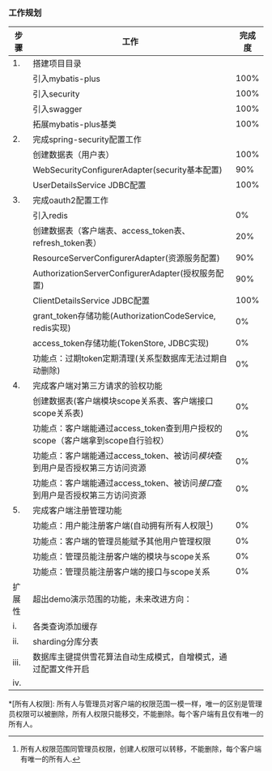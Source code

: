 ### 工作规划

|步骤|工作|完成度|
|---|---|---|
|1.|搭建项目目录||
|   |引入mybatis-plus|100%|
|   |引入security|100%|
|   |引入swagger|100%|
|   |拓展mybatis-plus基类|100%|
|2. |完成spring-security配置工作||
|   |创建数据表（用户表）|100%|
|   |WebSecurityConfigurerAdapter(security基本配置)|90%|
|   |UserDetailsService JDBC配置|100%|
|3. |完成oauth2配置工作||
|   |引入redis|0%|
|   |创建数据表（客户端表、access_token表、refresh_token表）|20%|
|   |ResourceServerConfigurerAdapter(资源服务配置)|90%|
|   |AuthorizationServerConfigurerAdapter(授权服务配置)|90%|
|   |ClientDetailsService JDBC配置|100%|
|   |grant_token存储功能(AuthorizationCodeService, redis实现)|0%|
|   |access_token存储功能(TokenStore, JDBC实现)|0%|
|   |功能点：过期token定期清理(关系型数据库无法过期自动删除)|0%|
|4. |完成客户端对第三方请求的验权功能||
|   |创建数据表(客户端模块scope关系表、客户端接口scope关系表)|0%|
|   |功能点：客户端能通过access_token查到用户授权的scope（客户端拿到scope自行验权）|0%|
|   |功能点：客户端能通过access_token、被访问*模块*查到用户是否授权第三方访问资源|0%|
|   |功能点：客户端能通过access_token、被访问*接口*查到用户是否授权第三方访问资源|0%|
|5. |完成客户端注册管理功能||
|   |功能点：用户能注册客户端(自动拥有所有人权限[^1])|0%|
|   |功能点：客户端的管理员能赋予其他用户管理权限|0%|
|   |功能点：管理员能注册客户端的模块与scope关系|0%|
|   |功能点：管理员能注册客户端的接口与scope关系|0%|
|扩展性|超出demo演示范围的功能，未来改进方向：||
|i. |各类查询添加缓存||
|ii.|sharding分库分表||
|iii.|数据库主键提供雪花算法自动生成模式，自增模式，通过配置文件开启||
|iv.| 

[^1]: 所有人权限范围同管理员权限，创建人权限可以转移，不能删除，每个客户端有唯一的所有人.

*[所有人权限]: 所有人与管理员对客户端的权限范围一模一样，唯一的区别是管理员权限可以被删除，所有人权限只能移交，不能删除。每个客户端有且仅有唯一的所有人。
